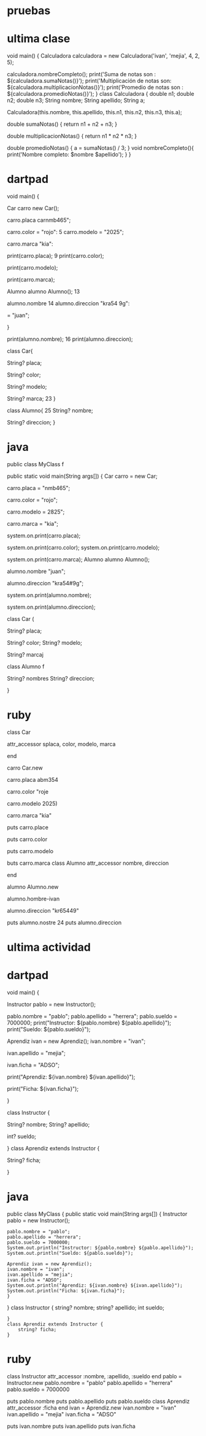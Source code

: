 # pruebas

# ultima clase
void main() {
  Calculadora calculadora = new Calculadora('ivan', 'mejia', 4, 2, 5);

  calculadora.nombreCompleto();
  print('Suma de notas son :  ${calculadora.sumaNotas()}');
  print('Multiplicación de notas son:  ${calculadora.multiplicacionNotas()}');
  print('Promedio de notas son :  ${calculadora.promedioNotas()}');
}
class Calculadora {
  double n1;
  double n2;
  double n3;
  String nombre;
  String apellido;
  String a;
 

  Calculadora(this.nombre, this.apellido, this.n1, this.n2, this.n3, this.a);

  double sumaNotas() {
    return n1 + n2 + n3;
  }

  double multiplicacionNotas() {
    return n1 * n2 * n3;
  }

  double promedioNotas() {
    a = sumaNotas() / 3;
  }
  void nombreCompleto(){
    print('Nombre completo: $nombre $apellido');
  }
}

# dartpad
void main() {

Car carro new Car();


 carro.placa carnmb465";

 carro.color = "rojo": 5 carro.modelo = "2025";



carro.marca "kia":



print(carro.placa); 9 print(carro.color);


print(carro.modelo);

print(carro.marca);

 Alumno alumno Alumno(); 13

alumno.nombre 14 alumno.direccion "kra54 9g":

= "juan";



} 

print(alumno.nombre); 16 print(alumno.direccion);



class Car{



String? placa;

String? color;



String? modelo;

 String? marca; 23 }



class Alumno{ 25 String? nombre;



String? direccion;
 }

 # java
 public class MyClass f



public static void main(String args[]) { Car carro = new Car;





carro.placa = "nmb465";



carro.color = "rojo";



carro.modelo = 2825";



carro.marca = "kia";

system.on.print(carro.placa);



system.on.print(carro.color); system.on.print(carro.modelo);





system.on.print(carro.marca); Alumno alumno Alumno();





alumno.nombre "juan";



alumno.direccion "kra54#9g";



system.on.print(alumno.nombre);


system.on.print(alumno.direccion);



class Car (

String? placa;

String? color; String? modelo;

String? marcaj



class Alumno f

String? nombres String? direccion;

}


# ruby
class Car

attr_accessor splaca, color, modelo, marca

end

carro Car.new

carro.placa abm354

carro.color "roje

carro.modelo 2025)

carro.marca "kia"


puts carro.place


puts carro.color

puts carro.modelo



buts carro.marca
 class Alumno attr_accessor nombre, direccion

 end


alumno Alumno.new


alumno.hombre-ivan


alumno.direccion "kr65449"


puts alumno.nostre 24 puts alumno.direccion

# ultima actividad
# dartpad
void main() {

  Instructor pablo = new Instructor();

  pablo.nombre = "pablo"; 
  pablo.apellido = "herrera";
  pablo.sueldo = 7000000; 
  print("Instructor: ${pablo.nombre} ${pablo.apellido}");
  print("Sueldo: ${pablo.sueldo}"); 


  Aprendiz ivan = new Aprendiz(); 
  ivan.nombre = "ivan";

  ivan.apellido = "mejia";


  ivan.ficha = "ADSO";

  print("Aprendiz: ${ivan.nombre} ${ivan.apellido}"); 

  print("Ficha: ${ivan.ficha}");

}

  class Instructor {



  String? nombre; 
  String? apellido;

  int? sueldo;



}
  class Aprendiz extends Instructor {  
  
  String? ficha;



}
# java
public class MyClass {
    public static void main(String args[]) {
    Instructor pablo = new Instructor();
      
    pablo.nombre = "pablo"; 
    pablo.apellido = "herrera";
    pablo.sueldo = 7000000; 
    System.out.println("Instructor: ${pablo.nombre} ${pablo.apellido}");
    System.out.println("Sueldo: ${pablo.sueldo}"); 
    
    Aprendiz ivan = new Aprendiz(); 
    ivan.nombre = "ivan";
    ivan.apellido = "mejia";
    ivan.ficha = "ADSO";
    System.out.println("Aprendiz: ${ivan.nombre} ${ivan.apellido}");
    System.out.println("Ficha: ${ivan.ficha}");
    }
}
    class Instructor {
        string? nombre;
        string? apellido;
        int sueldo;
        
    }
    class Aprendiz extends Instructor {
        string? ficha;
    }
# ruby
class Instructor
    attr_accessor :nombre, :apellido, :sueldo
end
pablo = Instructor.new
pablo.nombre = "pablo"
pablo.apellido = "herrera"
pablo.sueldo = 7000000

puts pablo.nombre
puts pablo.apellido
puts pablo.sueldo
class Aprendiz 
    attr_accessor :ficha
end
ivan = Aprendiz.new
ivan.nombre = "ivan"
ivan.apellido = "mejia"
ivan.ficha = "ADSO"

puts ivan.nombre
puts ivan.apellido
puts ivan.ficha


